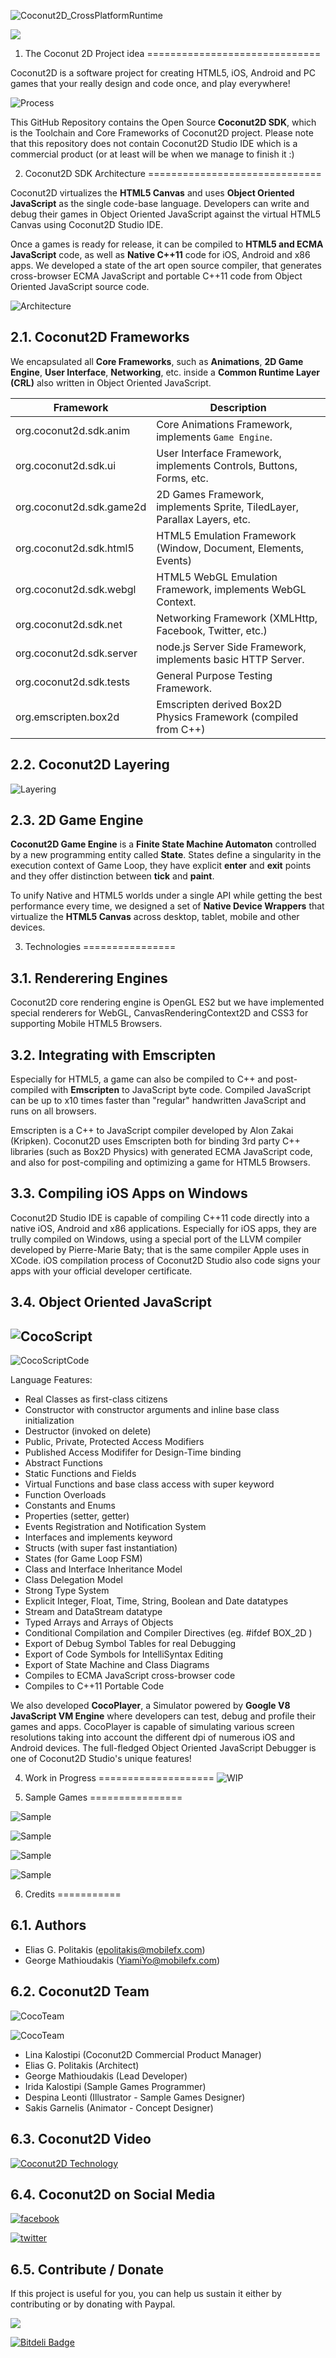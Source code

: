 ![Coconut2D_CrossPlatformRuntime](Documentation/Introduction/Coconut2D_CrossPlatformRuntime.jpg)

[<img src=".SDK/Documentation/Introduction/donate.png">](https://www.paypal.com/cgi-bin/webscr?cmd=_s-xclick&hosted_button_id=LARX2LEJ4LM6Q)

1. The Coconut 2D Project idea
==============================

Coconut2D is a software project for creating HTML5, iOS, Android and PC games that your really design and code once, and play everywhere!

![Process](Documentation/Introduction/Process.png)

This GitHub Repository contains the Open Source **Coconut2D SDK**, which is the Toolchain and Core Frameworks of Coconut2D project. Please note that this repository does not contain Coconut2D Studio IDE which is a commercial product (or at least will be when we manage to finish it :)

2. Coconut2D SDK Architecture
==============================

Coconut2D virtualizes the **HTML5 Canvas** and uses **Object Oriented JavaScript** as the single code-base language. Developers can write and debug their games in Object Oriented JavaScript against the virtual HTML5 Canvas using Coconut2D Studio IDE.

Once a games is ready for release, it can be compiled to **HTML5 and ECMA JavaScript** code, as well as **Native C++11** code for iOS, Android and x86 apps. We developed a state of the art open source compiler, that generates cross-browser ECMA JavaScript and portable C++11 code from Object Oriented JavaScript source code.

![Architecture](Documentation/Introduction/Architecture.jpg)

2.1. Coconut2D Frameworks
-------------------------

We encapsulated all **Core Frameworks**, such as **Animations**, **2D Game Engine**, **User Interface**, **Networking**, etc. inside a **Common Runtime Layer (CRL)** also written in Object Oriented JavaScript.

| Framework	               | Description                                                              |
|--------------------------|--------------------------------------------------------------------------|
|org.coconut2d.sdk.anim    | Core Animations Framework, implements `Game Engine`.                     |
|org.coconut2d.sdk.ui      | User Interface Framework, implements Controls, Buttons, Forms, etc.      |
|org.coconut2d.sdk.game2d  | 2D Games Framework, implements Sprite, TiledLayer, Parallax Layers, etc. |
|org.coconut2d.sdk.html5   | HTML5 Emulation Framework (Window, Document, Elements, Events)           |
|org.coconut2d.sdk.webgl   | HTML5 WebGL Emulation Framework, implements WebGL Context.               |
|org.coconut2d.sdk.net     | Networking Framework (XMLHttp, Facebook, Twitter, etc.)                  |
|org.coconut2d.sdk.server  | node.js Server Side Framework, implements basic HTTP Server.             |
|org.coconut2d.sdk.tests   | General Purpose Testing Framework.                                       |                                                                                                  |
|org.emscripten.box2d      | Emscripten derived Box2D Physics Framework (compiled from C++)           |

2.2. Coconut2D Layering
-----------------------

![Layering](Documentation/Introduction/Layering.jpg)

2.3. 2D Game Engine
-------------------

**Coconut2D Game Engine** is a **Finite State Machine Automaton** controlled by a new programming entity called **State**. States define a singularity in the execution context of Game Loop, they have explicit **enter** and **exit** points and they offer distinction between **tick** and **paint**.

To unify Native and HTML5 worlds under a single API while getting the best performance every time, we designed a set of **Native Device Wrappers** that virtualize the **HTML5 Canvas** across desktop, tablet, mobile and other devices.

3. Technologies
================

3.1. Renderering Engines
-------------------------

Coconut2D core rendering engine is OpenGL ES2 but we have implemented special renderers for WebGL, CanvasRenderingContext2D and CSS3 for supporting Mobile HTML5 Browsers.


3.2. Integrating with Emscripten
--------------------------------

Especially for HTML5, a game can also be compiled to C++ and post-compiled with **Emscripten** to JavaScript byte code. Compiled JavaScript can be up to x10 times faster than "regular" handwritten JavaScript and runs on all browsers.

Emscripten is a C++ to JavaScript compiler developed by Alon Zakai (Kripken). Coconut2D uses Emscripten both for binding 3rd party C++ libraries (such as Box2D Physics) with generated ECMA JavaScript code, and also for post-compiling and optimizing a game for HTML5 Browsers.

3.3. Compiling iOS Apps on Windows
----------------------------------

Coconut2D Studio IDE is capable of compiling C++11 code directly into a native iOS, Android and x86 applications. Especially for iOS apps, they are trully compiled on Windows, using a special port of the LLVM compiler developed by Pierre-Marie Baty; that is the same compiler Apple uses in XCode. iOS compilation process of Coconut2D Studio also code signs your apps with your official developer certificate.

3.4. Object Oriented JavaScript
-------------------------------

![CocoScript](Documentation/Introduction/CocoScript.png)
-----

![CocoScriptCode](Documentation/Introduction/CocoScriptCode.png)

Language Features:

* Real Classes as first-class citizens
* Constructor with constructor arguments and inline base class initialization
* Destructor (invoked on delete)
* Public, Private, Protected Access Modifiers
* Published Access Modififer for Design-Time binding
* Abstract Functions
* Static Functions and Fields
* Virtual Functions and base class access with super keyword
* Function Overloads
* Constants and Enums
* Properties (setter, getter)
* Events Registration and Notification System
* Interfaces and implements keyword
* Structs (with super fast instantiation)
* States (for Game Loop FSM)
* Class and Interface Inheritance Model
* Class Delegation Model
* Strong Type System
* Explicit Integer, Float, Time, String, Boolean and Date datatypes
* Stream and DataStream datatype
* Typed Arrays and Arrays of Objects
* Conditional Compilation and Compiler Directives (eg. #ifdef BOX_2D )
* Export of Debug Symbol Tables for real Debugging
* Export of Code Symbols for IntelliSyntax Editing
* Export of State Machine and Class Diagrams
* Compiles to ECMA JavaScript cross-browser code
* Compiles to C++11 Portable Code

We also developed **CocoPlayer**, a Simulator powered by **Google V8 JavaScript VM Engine** where developers can test, debug and profile their games and apps. CocoPlayer is capable of simulating various screen resolutions taking into account the different dpi of numerous iOS and Android devices. The full-fledged Object Oriented JavaScript Debugger is one of Coconut2D Studio's unique features!

4. Work in Progress
====================
![WIP](Documentation/Introduction/WIP.png)

5. Sample Games
================

![Sample](Documentation/Introduction/Game1.png)

![Sample](Documentation/Introduction/Game2.png)

![Sample](Documentation/Introduction/Game3.png)

![Sample](Documentation/Introduction/Game4.png)

6. Credits
===========

6.1. Authors
------------

* Elias G. Politakis (epolitakis@mobilefx.com)
* George Mathioudakis (YiamiYo@mobilefx.com)

6.2. Coconut2D Team
-------------------

![CocoTeam](Documentation/Introduction/CocoTeam1.jpg)

![CocoTeam](Documentation/Introduction/CocoTeam2.png)

* Lina Kalostipi (Coconut2D Commercial Product Manager)
* Elias G. Politakis (Architect)
* George Mathioudakis (Lead Developer)
* Irida Kalostipi (Sample Games Programmer)
* Despina Leonti (Illustrator - Sample Games Designer)
* Sakis Garnelis (Animator - Concept Designer)

6.3. Coconut2D Video
--------------------

[![Coconut2D Technology](Documentation/Introduction/Designer_1920x960.png)](https://www.youtube.com/watch?v=6WGuwU_KDBQ&list=UUsdcgU-EYQA8b-dbjJdqTgA)

6.4. Coconut2D on Social Media
------------------------------

[![facebook](Documentation/Introduction/facebook.png)](https://www.facebook.com/pages/mobileFX/106630919428634)

[![twitter](Documentation/Introduction/twitter.png)](https://twitter.com/mobilefx)

6.5. Contribute / Donate
------------------------

If this project is useful for you, you can help us sustain it either by contributing or by donating with Paypal.

[<img src=".SDK/Documentation/Introduction/donate.png">](https://www.paypal.com/cgi-bin/webscr?cmd=_s-xclick&hosted_button_id=LARX2LEJ4LM6Q)



[![Bitdeli Badge](https://d2weczhvl823v0.cloudfront.net/mobileFX/coconut2d/trend.png)](https://bitdeli.com/free "Bitdeli Badge")
